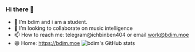### Hi there 👋
- 🔭 I’m bdim and i am a student.
- 👯 I’m looking to collaborate on music intelligence
- 📫 How to reach me: telegram@ichbinben404 or email work@bdim.moe
- 😄 Home: https://bdim.moe
![bdim's GitHub stats](https://github-readme-stats.vercel.app/api?username=bdim404)
